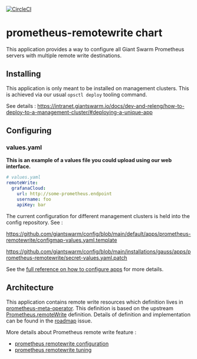 [![CircleCI](https://dl.circleci.com/status-badge/img/gh/giantswarm/prometheus-remotewrite/tree/main.svg?style=svg&circle-token=a8dd07e3519331cc58fdc3bcd57d36d9702c5f59)](https://dl.circleci.com/status-badge/redirect/gh/giantswarm/prometheus-remotewrite/tree/main)

# prometheus-remotewrite chart

This application provides a way to configure all Giant Swarm Prometheus servers with multiple remote write destinations.

## Installing

This application is only meant to be installed on management clusters. This is achieved via our usual `opsctl deploy` tooling command.

See details : https://intranet.giantswarm.io/docs/dev-and-releng/how-to-deploy-to-a-management-cluster/#deploying-a-unique-app

## Configuring

### values.yaml

**This is an example of a values file you could upload using our web interface.**

```yaml
# values.yaml
remoteWrite:
  grafanaCloud:
    url: http://some-prometheus.endpoint
    username: foo
    apiKey: bar
```

The current configuration for different management clusters is held into the config repository. See :

https://github.com/giantswarm/config/blob/main/default/apps/prometheus-remotewrite/configmap-values.yaml.template

https://github.com/giantswarm/config/blob/main/installations/gauss/apps/prometheus-remotewrite/secret-values.yaml.patch

See the [full reference on how to configure apps](https://docs.giantswarm.io/app-platform/app-configuration/) for more details.

## Architecture

This application contains remote write resources which definition lives in [prometheus-meta-operator][prometheus-meta-operator]. This definition is based on the upstream [Prometheus.remoteWrite][prometheus remotewrite spec] definition. Details of definition and implementation can be found in the [roadmap][roadmap] issue.

More details about Prometheus remote write feature :

- [prometheus remotewrite configuration](https://prometheus.io/docs/prometheus/latest/configuration/configuration/#remote_write)
- [prometheus remotewrite tuning](https://prometheus.io/docs/practices/remote_write/)

[prometheus remotewrite spec]: https://github.com/prometheus-operator/prometheus-operator/blob/main/Documentation/api.md#remotewritespec
[prometheus-meta-operator]: https://github.com/giantswarm/prometheus-meta-operator#remotewrite-crs
[roadmap]: https://github.com/giantswarm/roadmap/issues/496
